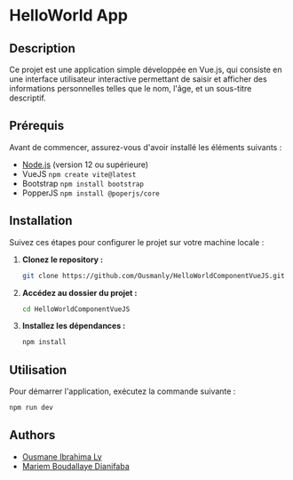 # HelloWorld App

## Description

Ce projet est une application simple développée en Vue.js, qui consiste en une interface utilisateur interactive permettant de saisir et afficher des informations personnelles telles que le nom, l'âge, et un sous-titre descriptif.

## Prérequis

Avant de commencer, assurez-vous d'avoir installé les éléments suivants :

- [Node.js](https://nodejs.org/) (version 12 ou supérieure)
- VueJS `npm create vite@latest`
- Bootstrap `npm install bootstrap`
- PopperJS `npm install @poperjs/core`


## Installation

Suivez ces étapes pour configurer le projet sur votre machine locale :

1. **Clonez le repository :**

    ```bash
    git clone https://github.com/Ousmanly/HelloWorldComponentVueJS.git
    ```

2. **Accédez au dossier du projet :**

    ```bash
    cd HelloWorldComponentVueJS 
    ```

3. **Installez les dépendances :**

    ```bash
    npm install
    ```

## Utilisation

Pour démarrer l'application, exécutez la commande suivante :

```bash
npm run dev
```

## Authors
 - [Ousmane Ibrahima Ly](https://github.com/Ousmanly)
 - [Mariem Boudallaye Dianifaba](https://github.com/mariem2012)
